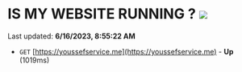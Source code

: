 # IS MY WEBSITE RUNNING ? [![](https://img.shields.io/static/v1?label=Sponsor&message=%E2%9D%A4&logo=GitHub&color=%23fe8e86)](https://github.com/sponsors/<username>)

Last updated: **6/16/2023, 8:55:22 AM**

- `GET` [https://youssefservice.me](https://youssefservice.me) - **Up** (1019ms)
